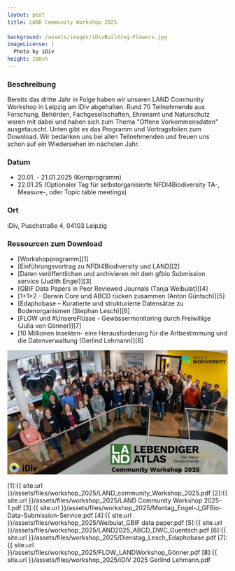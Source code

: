 ```yaml
---
layout: post 
title: LAND Community Workshop 2025

background: /assets/images/iDivBuilding-Flowers.jpg
imageLicense: |
  Photo by iDiv
height: 200vh 
---
```

### Beschreibung

Bereits das dritte Jahr in Folge haben wir unseren LAND Community Workshop in Leipzig am iDiv abgehalten. Rund 70 Teilnehmende aus Forschung, Behörden, Fachgesellschaften, Ehrenamt und Naturschutz waren mit dabei und haben sich zum Thema "Offene Vorkommensdaten" ausgetauscht. Unten gibt es das Programm und Vortragsfolien zum Download. Wir bedanken uns bei allen Teilnehmenden und freuen uns schon auf ein Wiedersehen im nächsten Jahr.
 

### Datum

- 20.01. - 21.01.2025 (Kernprogramm)
- 22.01.25 (Optionaler Tag für selbstorganisierte NFDI4Biodiversity TA-, Measure-, oder Topic table meetings)

### Ort

iDiv, Puschstraße 4, 04103 Leipzig


### Ressourcen zum Download
- [Workshopprogramm][1]
- [Einführungsvortrag zu NFDI4Biodiversity und LAND][2]
- [Daten veröffentlichen und archivieren mit dem gfbio Submission service (Judith Engel)][3]
- [GBIF Data Papers in Peer Reviewed Journals (Tanja Weibulat)][4]
- [1+1>2 - Darwin Core und ABCD rücken zusammen (Anton Güntsch)][5]
- [Edaphobase – Kuratierte und strukturierte Datensätze zu Bodenorganismen (Stephan Lesch)][6]
- [FLOW und #UnsereFlüsse - Gewässermonitoring durch Freiwillige (Julia von Gönner)][7]
- [10 Millionen Insekten- eine Herausforderung für die Artbestimmung und die Datenverwaltung (Gerlind Lehmann)][8]

![image](/assets/files/workshop_2025/Gruppenfoto.jpg)

[1]:{{ site.url }}/assets/files/workshop_2025/LAND_community_Workshop_2025.pdf
[2]:{{ site.url }}/assets/files/workshop_2025/LAND Community Workshop 2025-1.pdf
[3]:{{ site.url }}/assets/files/workshop_2025/Montag_Engel-J_GFBio-Data-Submission-Service.pdf
[4]:{{ site.url }}/assets/files/workshop_2025/Weibulat_GBIF data paper.pdf
[5]:{{ site.url }}/assets/files/workshop_2025/LAND2025_ABCD_DWC_Guentsch.pdf
[6]:{{ site.url }}/assets/files/workshop_2025/Dienstag_Lesch_Edaphobase.pdf
[7]:{{ site.url }}/assets/files/workshop_2025/FLOW_LANDWorkshop_Gönner.pdf
[8]:{{ site.url }}/assets/files/workshop_2025/iDiV 2025 Gerlind Lehmann.pdf